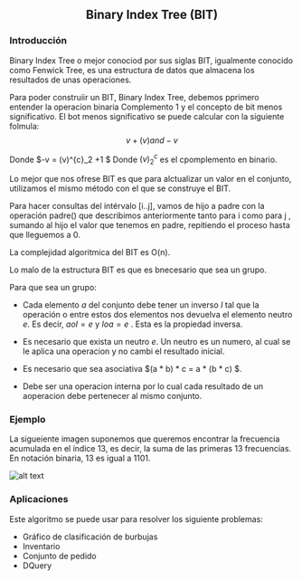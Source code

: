 <div align="center">
  
  ## Binary Index Tree (BIT)
    
</div>

### Introducción

  Binary Index Tree o mejor conociod por sus siglas BIT, igualmente conocido como Fenwick Tree, es una estructura de datos que almacena los resultados de unas operaciones. 
  
  Para poder construiir un BIT, Binary Index Tree, debemos pprimero entender la operacion binaria Complemento 1 y el concepto de bit menos significativo. El bot menos significativo se puede calcular con la siguiente folmula: 
  $$v + (v) and -v $$
  
  Donde $-v = (v)^{c}_2 +1 $
  Donde $(v)^{c}_2$ es el cpomplemento en binario.
  
  Lo mejor que nos ofrese BIT es que para alctualizar un valor en el conjunto, utilizamos el mismo método con el que se construye el BIT.
  
  Para hacer consultas del intérvalo [i..j], vamos de hijo a padre con la operación padre() que describimos anteriormente tanto para i como para j , sumando al hijo el valor que tenemos en padre, repitiendo el proceso hasta que lleguemos a 0. 
  
  La complejidad algoritmica del BIT es O(n).
  
  Lo malo de la estructura BIT es que es bnecesario que sea un grupo.
  
  Para que sea un grupo:
  
 
  * Cada elemento $a$ del conjunto debe tener un inverso $I$ tal que la operación o entre estos dos elementos nos devuelva el elemento neutro $e$. Es decir, $aoI=e$ y $Ioa=e$ . Esta es la propiedad inversa.
  
  * Es necesario que exista un neutro $e$. Un neutro es un numero, al cual se le aplica una operacion y no cambi el resultado inicial.
  
  * Es necesario que sea asociativa $(a * b) * c = a * (b * c) $.
  
  * Debe ser una operacion interna por lo cual cada resultado de un aoperacion debe pertenecer al mismo conjunto. 


  ### Ejemplo 
  La sigueiente imagen suponemos que queremos encontrar la frecuencia acumulada en el índice 13, es decir, la suma de las primeras 13 frecuencias. En notación binaria, 13 es igual a $1101$. 
  
 ![alt text](https://images.ctfassets.net/piwi0eufbb2g/3x4z986CTmMGWH50X7mp9q/78e572d03601658d4ec6b5353974c85c/bitval.gif)
 
 ### Aplicaciones 
 Este algoritmo se puede usar para resolver los siguiente problemas: 
 
 * Gráfico de clasificación de burbujas
 * Inventario
 * Conjunto de pedido
 * DQuery
 
</div>
